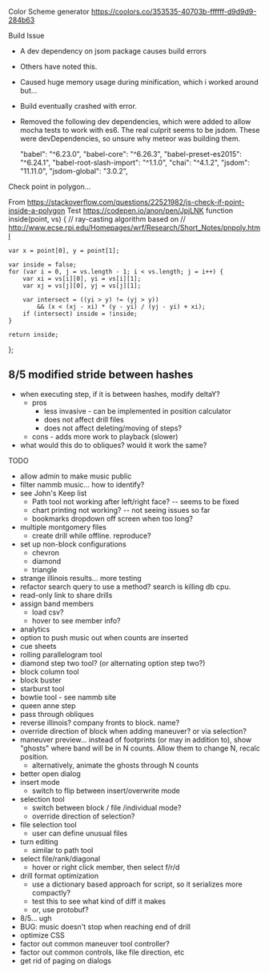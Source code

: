 Color Scheme generator
https://coolors.co/353535-40703b-ffffff-d9d9d9-284b63 


Build Issue
* A dev dependency on jsom package causes build errors
* Others have noted this.
* Caused huge memory usage during minification, which i worked around but...
* Build eventually crashed with error.
* Removed the following dev dependencies, which were added to allow mocha tests to work with es6.  The real culprit seems to be jsdom.  These were devDependencies, so unsure why meteor was building them.

    "babel": "^6.23.0",
    "babel-core": "^6.26.3",
    "babel-preset-es2015": "^6.24.1",
    "babel-root-slash-import": "^1.1.0",
    "chai": "^4.1.2",
    "jsdom": "11.11.0",
    "jsdom-global": "3.0.2",

Check point in polygon...

From https://stackoverflow.com/questions/22521982/js-check-if-point-inside-a-polygon 
Test https://codepen.io/anon/pen/JpjLNK 
function inside(point, vs) {
    // ray-casting algorithm based on
    // http://www.ecse.rpi.edu/Homepages/wrf/Research/Short_Notes/pnpoly.html

    var x = point[0], y = point[1];

    var inside = false;
    for (var i = 0, j = vs.length - 1; i < vs.length; j = i++) {
        var xi = vs[i][0], yi = vs[i][1];
        var xj = vs[j][0], yj = vs[j][1];

        var intersect = ((yi > y) != (yj > y))
            && (x < (xj - xi) * (y - yi) / (yj - yi) + xi);
        if (intersect) inside = !inside;
    }

    return inside;
};


8/5 modified stride between hashes
----------------------------------
* when executing step, if it is between hashes, modify deltaY?
  * pros
    * less invasive - can be implemented in position calculator
    * does not affect drill files
    * does not affect deleting/moving of steps?
  * cons - adds more work to playback (slower)
* what would this do to obliques?  would it work the same?

TODO
* allow admin to make music public
* filter nammb music... how to identify?
* see John's Keep list
  * Path tool not working after left/right face? -- seems to be fixed
  * chart printing not working? -- not seeing issues so far
  * bookmarks dropdown off screen when too long?
* multiple montgomery files
    * create drill while offline. reproduce?
* set up non-block configurations
    * chevron
    * diamond
    * triangle
* strange illinois results... more testing
* refactor search query to use a method? search is killing db cpu.
* read-only link to share drills
* assign band members
  * load csv?
  * hover to see member info?
* analytics
* option to push music out when counts are inserted
* cue sheets
* rolling parallelogram tool
* diamond step two tool? (or alternating option step two?)
* block column tool
* block buster
* starburst tool
* bowtie tool - see nammb site
* queen anne step
* pass through obliques
* reverse illinois? company fronts to block.  name?
* override direction of block when adding maneuver? or via selection?
* maneuver preview... instead of footprints (or may in addition to), show "ghosts" where band will be in N counts.  Allow them to change N, recalc position.
    * alternatively, animate the ghosts through N counts
* better open dialog
* insert mode
    * switch to flip between insert/overwrite mode
* selection tool
    * switch between block / file /individual mode?
    * override direction of selection?
* file selection tool
    * user can define unusual files
* turn editing 
    * similar to path tool
* select file/rank/diagonal
    * hover or right click member, then select f/r/d
* drill format optimization
    * use a dictionary based approach for script, so it serializes more compactly?
    * test this to see what kind of diff it makes
    * or, use protobuf?
* 8/5... ugh
* BUG: music doesn't stop when reaching end of drill
* optimize CSS
* factor out common maneuver tool controller?
* factor out common controls, like file direction, etc
* get rid of paging on dialogs

